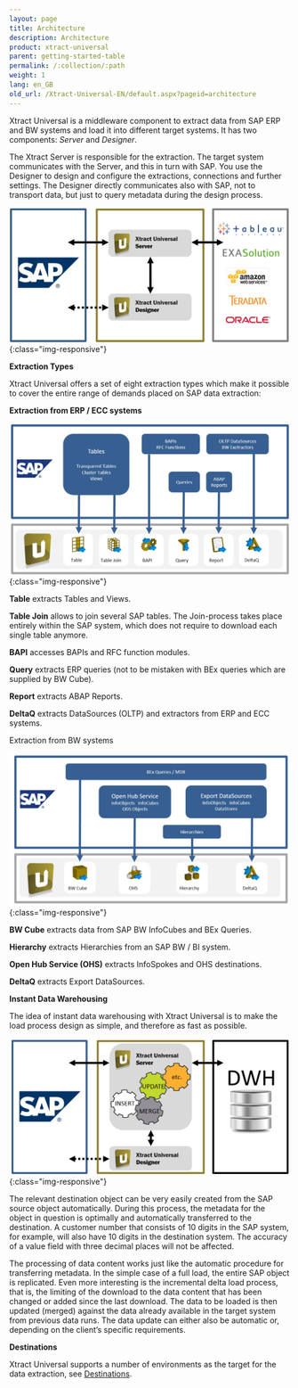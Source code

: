 ```yaml
---
layout: page
title: Architecture
description: Architecture
product: xtract-universal
parent: getting-started-table
permalink: /:collection/:path
weight: 1
lang: en_GB
old_url: /Xtract-Universal-EN/default.aspx?pageid=architecture
---
```



Xtract Universal is a middleware component to extract data from SAP ERP and BW systems and load it into different target systems. It has two components: *Server* and *Designer*.

The Xtract Server is responsible for the extraction. The target system communicates with the Server, and this in turn with SAP. 
You use the Designer to design and configure the extractions, connections and further settings. The Designer directly communicates also with SAP, not to transport data, but just to query metadata during the design process.

![xu-arch-01](/img/content/xu-arch-01.jpg){:class="img-responsive"}

**Extraction Types** 

Xtract Universal offers a set of eight extraction types which make it possible to cover the entire range of demands placed on SAP data extraction:

**Extraction from ERP / ECC systems**

![xu-arch-03](/img/content/xu-arch-03.jpg){:class="img-responsive"}

**Table** extracts Tables and Views.

**Table Join** allows to join several SAP tables. 
The Join-process takes place entirely within the SAP system, which does not require to download each single table anymore.

**BAPI** accesses BAPIs and RFC function modules.

**Query** extracts ERP queries (not to be mistaken with BEx queries which are supplied by BW Cube).

**Report** extracts ABAP Reports.

**DeltaQ** extracts DataSources (OLTP) and extractors from ERP and ECC systems.

Extraction from BW systems

![xu-arch-04](/img/content/xu-arch-04.jpg){:class="img-responsive"}

**BW Cube** extracts data from SAP BW InfoCubes and BEx Queries.

**Hierarchy** extracts Hierarchies from an SAP BW / BI system.

**Open Hub Service (OHS)** extracts InfoSpokes and OHS destinations.

**DeltaQ** extracts Export DataSources.


**Instant Data Warehousing**

The idea of instant data warehousing with Xtract Universal is to make the load process design as simple, and therefore as fast as possible.

![xu-arch-02](/img/content/xu-arch-02.jpg){:class="img-responsive"}

The relevant destination object can be very easily created from the SAP source object automatically. During this process, the metadata for the object in question is optimally and automatically transferred to the destination. 
A customer number that consists of 10 digits in the SAP system, for example, will also have 10 digits in the destination system. The accuracy of a value field with three decimal places will not be affected. 

The processing of data content works just like the automatic procedure for transferring metadata. 
In the simple case of a full load, the entire SAP object is replicated. 
Even more interesting is the incremental delta load process, that is, the limiting of the download to the data content that has been changed or added since the last download. The data to be loaded is then updated (merged) against the data already available in the target system from previous data runs. 
The data update can either also be automatic or, depending on the client’s specific requirements. 

**Destinations** 

Xtract Universal supports a number of environments as the target for the data extraction, see [Destinations](../xu-destinations). 